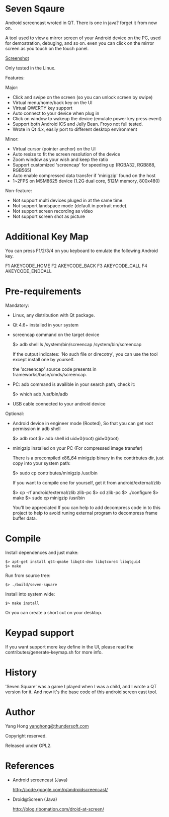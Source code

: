 Seven Sqaure
============

Android screencast wroted in QT. There is one in java? forget it from now on.

A tool used to view a mirror screen of your Android device on the PC,
used for demostration, debuging, and so on. even you can click on the
mirror screen as you touch on the touch panel.

[Screenshot](screenshots/seven-square-screenshot.png)

Only tested in the Linux.

Features:

 Major:

 * Click and swipe on the screen (so you can unlock screen by swipe)
 * Virtual menu/home/back key on the UI
 * Virtual QWERTY key support
 * Auto connect to your device when plug in
 * Click on window to wakeup the device (emulate power key press event)
 * Support both Android ICS and Jelly Bean. Froyo not full tested.
 * Wrote in Qt 4.x, easily port to different desktop environment

 Minor:

 * Virtual cursor (pointer anchor) on the UI
 * Auto resize to fit the screen resolution of the device
 * Zoom window as your wish and keep the ratio
 * Support customized 'screencap' for speeding up (RGBA32, RGB888, RGB565)
 * Auto enable compressed data transfer if 'minigzip' found on the host
 * 1~2FPS on MSM8625 device (1.2G dual core, 512M memory, 800x480)

Non-feature:

 * Not support multi devices pluged in at the same time.
 * Not support landspace mode (default in portrait mode).
 * Not support screen recording as video
 * Not support screen shot as picture

Additional Key Map
==================

You can press F1/2/3/4 on you keyboard to emulate the following Android key.

 F1 AKEYCODE_HOME
 F2 AKEYCODE_BACK
 F3 AKEYCODE_CALL
 F4 AKEYCODE_ENDCALL

Pre-requirements
================

Mandatory:

 * Linux, any distribution with Qt package.

 * Qt 4.6+ installed in your system

 * screencap command on the target device

   $> adb shell ls /system/bin/screencap
   /system/bin/screencap

   If the output indicates: 'No such file or direcotry', you
   can use the tool except install one by yourself.

   the 'screencap' source code presents in frameworks/base/cmds/screencap.

 * PC: adb command is availible in your search path, check it:

   $> which adb
   /usr/bin/adb

 * USB cable connected to your android device

Optional:

 * Android device in engineer mode (Rooted), So that you can get
   root permission in adb shell

   $> adb root
   $> adb shell id
   uid=0(root) gid=0(root)

 * minigzip installed on your PC (For compressed image transfer)
  
   There is a precompiled x86_64 minigzip binary in the contirbutes dir,
   just copy into your system path:

    $> sudo cp contributes/minigzip /usr/bin

   If you want to compile one for yourself, get it from android/external/zlib

    $> cp -rf android/external/zlib zlib-pc
    $> cd zlib-pc
    $> ./configure
    $> make
    $> sudo cp minigzip /usr/bin

   You'll be appreciated If you can help to add decompress code in to this
   project to help to avoid runing external program to decompress frame buffer data.

Compile
=======

Install dependences and just make:

    $> apt-get install qt4-qmake libqt4-dev libqtcore4 libqtgui4
    $> make

Run from source tree:

    $> ./build/seven-square

Install into system wide:

    $> make install

 Or you can create a short cut on your desktop.

Keypad support
==============

 If you want support more key define in the UI, please read
 the contributes/generate-keymap.sh for more info.

History
=======

'Seven Square' was a game I played when I was a child, and I wrote a QT version
for it. And now it's the base code of this android screen cast tool.

Author
======

 Yang Hong <yanghong@thundersoft.com>

 Copyright reserved.

 Released under GPL2.

References
==========

 * Android screencast (Java)

   http://code.google.com/p/androidscreencast/

 * Droid@Screen (Java)

   http://blog.ribomation.com/droid-at-screen/
